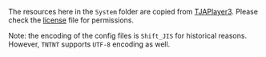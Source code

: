 ﻿The resources here in the `System` folder are copied from [TJAPlayer3](https://github.com/twopointzero/TJAPlayer3/tree/develop/Test/System). Please check the [license](LICENSE.txt) file for permissions.

Note: the encoding of the config files is `Shift_JIS` for historical reasons. However, `TNTNT` supports `UTF-8` encoding as well.